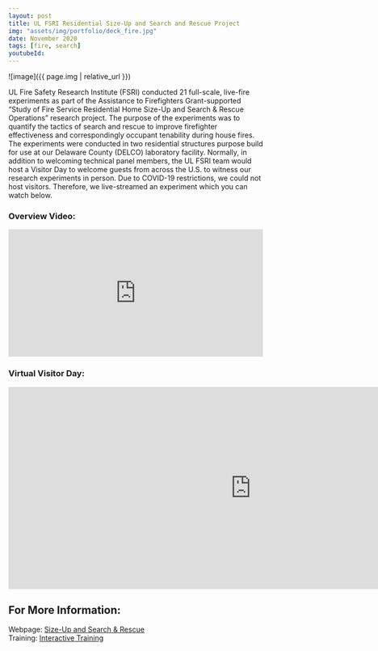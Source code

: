 ```yaml
---
layout: post
title: UL FSRI Residential Size-Up and Search and Rescue Project
img: "assets/img/portfolio/deck_fire.jpg"
date: November 2020
tags: [fire, search]
youtubeId:
---
```


![image]({{ page.img | relative_url }})

UL Fire Safety Research Institute (FSRI) conducted 21 full-scale, live-fire experiments as part of the Assistance to Firefighters Grant-supported “Study of Fire Service Residential Home Size-Up and Search & Rescue Operations” research project. The purpose of the experiments was to quantify the tactics of search and rescue to improve firefighter effectiveness and correspondingly occupant tenability during house fires. The experiments were  conducted in two residential structures purpose build for use at our Delaware County (DELCO) laboratory facility. Normally, in addition to welcoming technical panel members, the UL FSRI team would host a Visitor Day to welcome guests from across the U.S. to witness our research experiments in person. Due to COVID-19 restrictions, we could not host visitors. Therefore, we live-streamed an experiment which you can watch below.

### Overview Video:
<div style="padding:50% 0 0 0;position:relative;"><iframe src="https://player.vimeo.com/video/702898307?h=b0bf94b165&amp;badge=0&amp;autopause=0&amp;player_id=0&amp;app_id=58479" frameborder="0" allow="autoplay; fullscreen; picture-in-picture" allowfullscreen style="position:absolute;top:0;left:0;width:100%;height:100%;" title="Search and Rescue Overview"></iframe></div><script src="https://player.vimeo.com/api/player.js"></script>


### Virtual Visitor Day:
<iframe width="960" height="400" src="https://www.youtube.com/embed/FflxmqW6Hjg" frameborder="0" allow="autoplay; encrypted-media" allowfullscreen></iframe>


## For More Information:
Webpage: <a href="https://fsri.org/research/study-fire-service-residential-home-size-and-search-rescue-operations.html" target="_blank"> Size-Up and Search & Rescue </a>  
Training: <a href="https://training.fsri.org/course/029-search-rescue-tactics" target="_blank"> Interactive Training </a>
